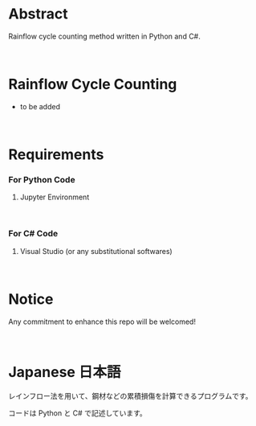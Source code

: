 # Abstract

Rainflow cycle counting method written in Python and C#.


<br>

# Rainflow Cycle Counting

* to be added

<br>

# Requirements

### For Python Code

1. Jupyter Environment


<br>

### For C# Code

1. Visual Studio (or any substitutional softwares)

<br>

# Notice

Any commitment to enhance this repo will be welcomed!

<br>

# Japanese 日本語

レインフロー法を用いて、鋼材などの累積損傷を計算できるプログラムです。

コードは Python と C# で記述しています。
